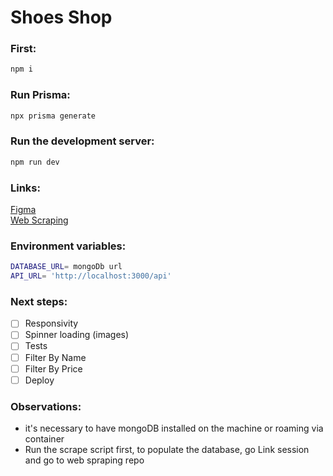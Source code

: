 # Shoes Shop



### First:
```bash
npm i
```
### Run Prisma:
```bash
npx prisma generate
```
### Run the development server:

```bash
npm run dev
```

### Links:
 [Figma](https://www.figma.com/file/AIuf4ETEFT3JFug9mGsxci/Sneaker-shop?node-id=0%3A1) </br>
 [Web Scraping](https://github.com/BrunoFay/Web-Scraping-Selenium-Python)


### Environment variables:
```bash
DATABASE_URL= mongoDb url
API_URL= 'http://localhost:3000/api'
```
### Next steps:
- [ ] Responsivity
- [ ] Spinner loading (images)
- [ ] Tests
- [ ] Filter By Name
- [ ] Filter By Price
- [ ] Deploy

### Observations:
- it's necessary to have mongoDB installed on the machine or roaming via container
- Run the scrape script first, to populate the database, go Link session and go to  web spraping repo
